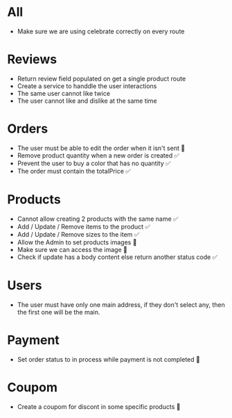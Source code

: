 # All

- Make sure we are using celebrate correctly on every route


# Reviews

- Return review field populated on get a single product route
- Create a service to handdle the user interactions
- The same user cannot like twice
- The user cannot like and dislike at the same time

# Orders

- The user must be able to edit the order when it isn't sent 🛑
- Remove product quantity when a new order is created ✅
- Prevent the user to buy a color that has no quantity ✅
- The order must contain the totalPrice ✅


# Products

- Cannot allow creating 2 products with the same name ✅
- Add / Update / Remove items to the product ✅
- Add / Update / Remove sizes to the item ✅
- Allow the Admin to set products images 🛑
- Make sure we can access the image 🛑
- Check if update has a body content else return another status code ✅


# Users

- The user must have only one main address, if they don't select any, then the first one will be the main.


# Payment

- Set order status to in process while payment is not completed 🛑

# Coupom

- Create a coupom for discont in some specific products 🛑
